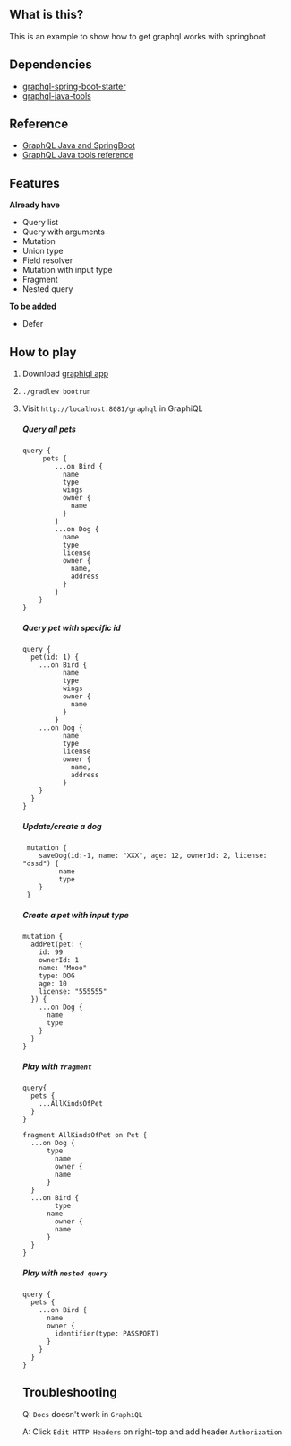 ## What is this?
This is an example to show how to get graphql works with springboot

## Dependencies
- [graphql-spring-boot-starter](https://github.com/graphql-java-kickstart/graphql-spring-boot)
- [graphql-java-tools](https://github.com/graphql-java-kickstart/graphql-java-tools)

## Reference
- [GraphQL Java and SpringBoot](https://www.graphql-java.com/tutorials/getting-started-with-spring-boot/)
- [GraphQL Java tools reference](https://www.graphql-java-kickstart.com/tools/)

## Features
**Already have**
- Query list
- Query with arguments
- Mutation
- Union type
- Field resolver
- Mutation with input type
- Fragment
- Nested query

**To be added**
- Defer

## How to play
1. Download [graphiql app](https://electronjs.org/apps/graphiql)
2. `./gradlew bootrun`
3. Visit `http://localhost:8081/graphql` in GraphiQL
    ##### Query all pets
    ```
    query {
         pets {
            ...on Bird {
              name
              type
              wings
              owner {
                name
              }
            }
          	...on Dog {
              name
              type
              license
              owner {
                name,
                address
              }
            }
        }
    }
    ```
    ##### Query pet with specific id
    ```
    query {
      pet(id: 1) {
        ...on Bird {
              name
              type
              wings
              owner {
                name
              }
            }
        ...on Dog {
              name
              type
              license
              owner {
                name,
                address
              }
        }
      }
    }
    ```
    ##### Update/create a dog
    ```
     mutation {
     	saveDog(id:-1, name: "XXX", age: 12, ownerId: 2, license: "dssd") {
             name
             type
        }
     }
    ```
    ##### Create a pet with input type
    ```
    mutation {
      addPet(pet: {
        id: 99
        ownerId: 1
        name: "Mooo"
        type: DOG
        age: 10
        license: "555555"
      }) {
        ...on Dog {
          name
          type
        }
      }
    }
    ```
    ##### Play with `fragment`
    ```
    query{
      pets {
        ...AllKindsOfPet
      }
    }
    
    fragment AllKindsOfPet on Pet {
      ...on Dog {
          type
        	name
        	owner {
            name
          }
      }
      ...on Bird {
        	type
          name
        	owner {
            name
          }
      }
    }
    ```
    
    ##### Play with `nested query`
    ```
    query {
      pets {
        ...on Bird {
          name
          owner {
            identifier(type: PASSPORT)
          }
        }
      }
    }  
    ```
    
    ## Troubleshooting
    >
    Q: `Docs` doesn't work in `GraphiQL`

    A: Click `Edit HTTP Headers` on right-top and add header `Authorization`
